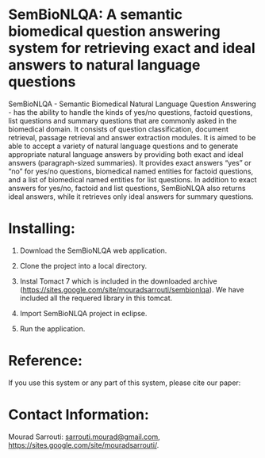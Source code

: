 SemBioNLQA: A semantic biomedical question answering system for retrieving exact and ideal answers to natural language questions
===================

SemBioNLQA - Semantic Biomedical Natural Language Question Answering - has the ability to handle the kinds of yes/no questions, factoid questions, list questions and summary questions that are commonly asked in the biomedical domain. It consists of question classification, document retrieval, passage retrieval and answer extraction modules. It is aimed to be able to accept a variety of natural language  questions and to generate appropriate natural language answers by providing both exact and ideal answers (paragraph-sized summaries). It provides exact  answers “yes” or “no” for yes/no questions, biomedical named entities for factoid questions, and a list of biomedical named entities for list questions.  In addition to exact answers for yes/no, factoid and list questions, SemBioNLQA also returns ideal answers, while it retrieves only ideal answers for summary  questions.

# Installing: #

1. Download the SemBioNLQA web application.

2. Clone the project into a local directory.

3. Instal Tomact 7 which is included in the downloaded archive (https://sites.google.com/site/mouradsarrouti/sembionlqa). We have included all the requered library in this tomcat.

4. Import SemBioNLQA project in eclipse.

5. Run the application.

# Reference: #

If you use this system or any part of this system, please cite our paper:


# Contact Information: #

Mourad Sarrouti: sarrouti.mourad@gmail.com, https://sites.google.com/site/mouradsarrouti/.
